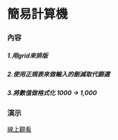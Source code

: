 # 簡易計算機
### 內容
##### 1.用grid來排版
##### 2.使用正規表來做輸入的刪減取代篩選
##### 3.將數值做格式化 1000 -> 1,000
### 演示
[線上觀看](https://virtools.github.io/calc/)
